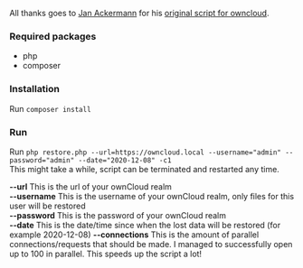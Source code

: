 All thanks goes to [Jan Ackermann](https://github.com/JanAckermann) for his [original script for owncloud](https://github.com/JanAckermann/owncloud-restore-trash).

### Required packages
* php
* composer

### Installation
Run `composer install`

### Run 
Run `php restore.php --url=https://owncloud.local --username="admin" --password="admin" --date="2020-12-08" -c1` \
This might take a while, script can be terminated and restarted any time.

**--url** This is the url of your ownCloud realm \
**--username** This is the username of your ownCloud realm, only files for this user will be restored \
**--password** This is the password of your ownCloud realm \
**--date** This is the date/time since when the lost data will be restored (for example 2020-12-08)
**--connections** This is the amount of parallel connections/requests that should be made. I managed to successfully open up to 100 in parallel. This speeds up the script a lot!
